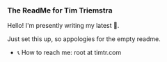 ### The ReadMe for Tim Triemstra

Hello! I'm presently writing my latest 🐛.

Just set this up, so appologies for the empty readme.

- 📞 How to reach me: root at timtr.com



<!--
**TimTr/TimTr** is a ✨ _special_ ✨ repository because its `README.md` (this file) appears on your GitHub profile.

Here are some ideas to get you started:

- 🔭 I’m currently working on ...
- 🌱 I’m currently learning ...
- 👯 I’m looking to collaborate on ...
- 🤔 I’m looking for help with ...
- 💬 Ask me about ...
- 📫 How to reach me: ...
- 😄 Pronouns: ...
- ⚡ Fun fact: ...
-->
